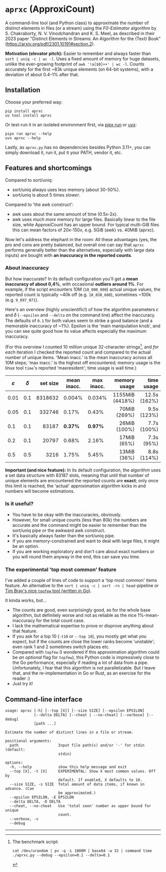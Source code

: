 # `aprxc` (ApproxiCount)

A command-line tool (and Python class) to approximate the number of distinct
elements in files (or a stream) using the *F0-Estimator* algorithm by S.
Chakraborty, N. V. Vinodchandran and K. S. Meel, as described in their 2023
paper "Distinct Elements in Streams: An Algorithm for the (Text) Book"
(https://arxiv.org/pdf/2301.10191#section.2).

**Motivation (elevator pitch):** Easier to remember and always faster than `sort
| uniq -c | wc -l`. Uses a fixed amount of memory for huge datasets, unlike the
ever-growing footprint of `awk '!a[$0]++' | wc -l`. Counts accurately for the
first ~83k unique elements (on 64-bit systems), with a deviation of about 0.4–1%
after that.

## Installation

Choose your preferred way:

```shell
pip install aprxc
uv tool install aprxc
```

Or test-run it in an isolated environment first, via [pipx run](https://pipx.pypa.io/) or [uvx](https://docs.astral.sh/uv/concepts/tools/):

```shell
pipx run aprxc --help
uvx aprxc --help
```

Lastly, as `aprxc.py` has no dependencies besides Python 3.11+, you can simply
download it, run it, put it your PATH, vendor it, etc.

## Features and shortcomings

Compared to sort/uniq:

- sort/uniq always uses less memory (about 30-50%).
- sort/uniq is about 5 times *slower*.

Compared to 'the awk construct':

- awk uses about the same amount of time (0.5x-2x).
- awk uses *much more* memory for large files. Basically linear to the file
    size, while ApproxiCount has an upper bound. For typical multi-GiB files
    this can mean factors of 20x-150x, e.g. 5GiB (awk) vs. 40MiB (aprxc).

Now let's address the elephant in the room: All these advantages (yes, the pro
and cons are pretty balanced, but overall one can say that `aprxc` performs
generally better than the alternatives, especially with large data inputs) are
bought with **an inaccuracy in the reported counts**.

### About inaccuracy

But how inaccurate? In its default configuration you'll get a **mean inaccuracy
of about 0,4%**, with occasional **outliers around 1%**. For example, if the
script encounters 10M (`10_000_000`) actual unique values, the reported count is
typically ~40k off (e.g. `10_038_680`), sometimes ~100k (e.g. `9_897_071`).

Here's an overview (highly unscientific!) of how the algorithm parameters 𝜀 and
𝛿 (`--epsilon` and `--delta` on the command line) affect the inaccuracy. The
defaults of `0.1` for both values seem to strike a good balance (and a memorable
inaccuracy of ~1%). Epsilon is the 'main manipulation knob', and you can see
quite good how its value affects especially the maximum inaccuracy.

(For this overview I counted 10 million unique 32-character strings[^1], and _for
each_ iteration I checked the reported count and compared to the actual number
of unique items. 'Mean inacc.' is the mean inaccuracy across all 10M steps;
'max inacc.' is the highest off encountered; memory usage is the linux tool
`time`'s reported 'maxresident'; time usage is wall time.)

|   𝜀  |  𝛿  | set size | mean inacc. | max inacc.  |   memory usage  |  time usage  |
| ---- | --- | --------:| ----------- | ----------- | ---------------:| ------------:|
| 0.01 | 0.1 |  8318632 |     0.004%  |     0.034%  | 1155MiB (4418%) | 12.5s (162%) |
| 0.05 | 0.1 |   332746 |     0.17%   |     0.43%   |   70MiB  (269%) |  9.5s (123%) |
| 0.1  | 0.1 |    83187 |   __0.37%__ |   __0.97%__ |   26MiB  (100%) |  7.7s (100%) |
| 0.2  | 0.1 |    20797 |     0.68%   |     2.16%   |   17MiB   (65%) |  7.3s  (95%) |
| 0.5  | 0.5 |     3216 |     1.75%   |     5.45%   |   13MiB   (36%) |  8.8s (114%) |

**Important (and nice feature):** In its default configuration, the algorithm
uses a set data structure with 83187 slots, meaning that until that number of
unique elements are encountered the reported counts are **exact**; only once
this limit is reached, the 'actual' approximation algorithm kicks in and numbers
will become estimations.

### Is it useful?

- You have to be okay with the inaccuracies, obviously.
- However, for small unique counts (less than 80k) the numbers are accurate and
  the command might be easier to remember than the sort/uniq pipe or the awkward
  awk construct.
- It's basically always faster than the sort/uniq pipe.
- If you are memory-constrained and want to deal with large files, it might be
  an option.
- If you are working exploratory and don't care about exact numbers or you will
  round them anyway in the end, this can save you time.

### The experimental 'top most common' feature

I've added a couple of lines of code to support a 'top most common' items
feature. An alternative to the `sort | uniq -c | sort -rn | head`-pipeline or
[Tim Bray's nice `topfew` tool (written in
Go)](https://github.com/timbray/topfew/).

It kinda works, but…

- The counts are good, even surprisingly good, as for the whole base algorithm,
  but definitely worse and not as reliable as the nice 1%-mean-inaccuracy for
  the total count case.
- I lack the mathematical expertise to prove or disprove anything about that
  feature.
- If you ask for a top 10 (`-t10` or `--top 10`), you mostly get what you
  expect, but if the counts are close the lower ranks become 'unstable'; even
  rank 1 and 2 sometimes switch places etc.
- Compared with `topfew` (I wondered if this approximation algorithm could be
  _an optional_ flag for `topfew`), this Python code is impressively close to
  the Go performance, especially if reading a lot of data from a pipe.
  Unfortunately, I fear that this algorithm is not parallelizable. But I leave
  that, and the re-implementation in Go or Rust, as an exercise for the reader
  :)
- Just try it!

## Command-line interface

```shell
usage: aprxc [-h] [--top [X]] [--size SIZE] [--epsilon EPSILON]
             [--delta DELTA] [--cheat | --no-cheat] [--verbose] [--debug]
             [path ...]

Estimate the number of distinct lines in a file or stream.

positional arguments:
  path                  Input file path(s) and/or '-' for stdin (default:
                        stdin)

options:
  -h, --help            show this help message and exit
  --top [X], -t [X]     EXPERIMENTAL: Show X most common values. Off by
                        default. If enabled, X defaults to 10.
  --size SIZE, -s SIZE  Total amount of data items, if known in advance. (Can
                        be approximated.)
  --epsilon EPSILON, -E EPSILON
  --delta DELTA, -D DELTA
  --cheat, --no-cheat   Use 'total seen' number as upper bound for unique
                        count.
  --verbose, -v
  --debug
```

---

[^1]:
    The benchmark script:

    ```shell
    cat /dev/urandom | pv -q -L 1000M | base64 -w 32 | command time ./aprxc.py --debug --epsilon=0.1 --delta=0.1
    ```
